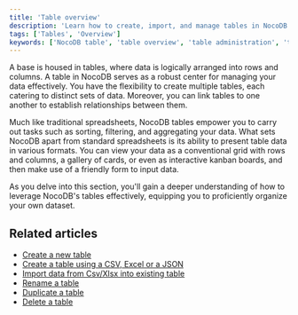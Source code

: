 ```yaml
---
title: 'Table overview'
description: 'Learn how to create, import, and manage tables in NocoDB.'
tags: ['Tables', 'Overview']
keywords: ['NocoDB table', 'table overview', 'table administration', 'table organization']
---
```



A base is housed in tables, where data is logically arranged into rows and columns. A table in NocoDB serves as a robust center for managing your data effectively. You have the flexibility to create multiple tables, each catering to distinct sets of data. Moreover, you can link tables to one another to establish relationships between them.

Much like traditional spreadsheets, NocoDB tables empower you to carry out tasks such as sorting, filtering, and aggregating your data. What sets NocoDB apart from standard spreadsheets is its ability to present table data in various formats. You can view your data as a conventional grid with rows and columns, a gallery of cards, or even as interactive kanban boards, and then make use of a friendly form to input data.

As you delve into this section, you'll gain a deeper understanding of how to leverage NocoDB's tables effectively, equipping you to proficiently organize your own dataset.

## Related articles
- [Create a new table](/tables/create-table)
- [Create a table using a CSV, Excel or a JSON](/tables/create-table-via-import)
- [Import data from Csv/Xlsx into existing table](/tables/import-data-into-existing-table)
- [Rename a table](/tables/actions-on-table#rename-table)
- [Duplicate a table](/tables/actions-on-table#duplicate-table)
- [Delete a table](/tables/actions-on-table#delete-table)


